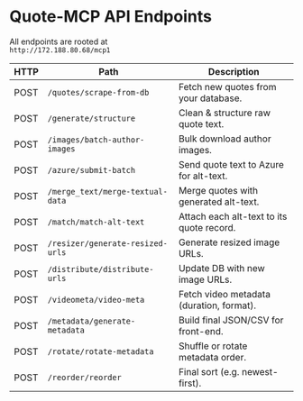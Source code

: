 # Quote-MCP API Endpoints

All endpoints are rooted at  
`http://172.188.80.68/mcp1`

| HTTP | Path                                     | Description                                 |
|------|------------------------------------------|---------------------------------------------|
| POST | `/quotes/scrape-from-db`                 | Fetch new quotes from your database.        |
| POST | `/generate/structure`                    | Clean & structure raw quote text.           |
| POST | `/images/batch-author-images`            | Bulk download author images.                |
| POST | `/azure/submit-batch`                    | Send quote text to Azure for alt-text.      |
| POST | `/merge_text/merge-textual-data`         | Merge quotes with generated alt-text.       |
| POST | `/match/match-alt-text`                  | Attach each alt-text to its quote record.   |
| POST | `/resizer/generate-resized-urls`         | Generate resized image URLs.                |
| POST | `/distribute/distribute-urls`            | Update DB with new image URLs.              |
| POST | `/videometa/video-meta`                  | Fetch video metadata (duration, format).    |
| POST | `/metadata/generate-metadata`            | Build final JSON/CSV for front-end.         |
| POST | `/rotate/rotate-metadata`                | Shuffle or rotate metadata order.           |
| POST | `/reorder/reorder`                       | Final sort (e.g. newest-first).             |
